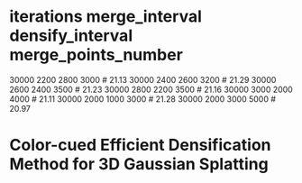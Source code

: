 # iterations merge_interval densify_interval merge_points_number
30000 2200 2800 3000 # 21.13
30000 2400 2600 3200 # 21.29
30000 2600 2400 3500 # 21.23
30000 2800 2200 3500 # 21.16
30000 3000 2000 4000 # 21.11
30000 2000 1000 3000 # 21.28
30000 2000 3000 5000 # 20.97
# Color-cued Efficient Densification Method for 3D Gaussian Splatting
